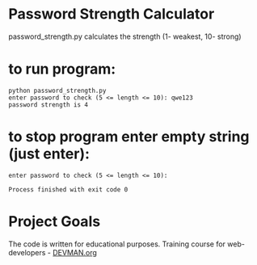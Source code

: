 # Password Strength Calculator

password_strength.py calculates the strength (1- weakest, 10- strong) 

# to run program:
```
python password_strength.py
enter password to check (5 <= length <= 10): qwe123
password strength is 4
```
# to stop program enter empty string (just enter):
```
enter password to check (5 <= length <= 10):

Process finished with exit code 0
```
# Project Goals

The code is written for educational purposes. Training course for web-developers - [DEVMAN.org](https://devman.org)
